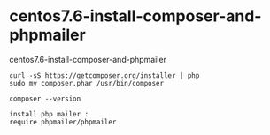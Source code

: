# centos7.6-install-composer-and-phpmailer
centos7.6-install-composer-and-phpmailer

```
curl -sS https://getcomposer.org/installer | php 
sudo mv composer.phar /usr/bin/composer

composer --version

install php mailer :
require phpmailer/phpmailer
```

